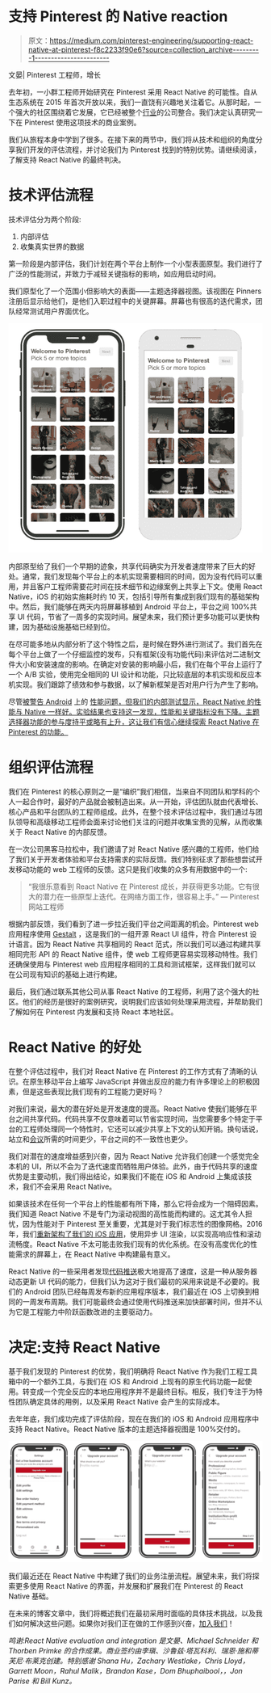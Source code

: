 # 支持 Pinterest 的 Native reaction

> 原文：<https://medium.com/pinterest-engineering/supporting-react-native-at-pinterest-f8c2233f90e6?source=collection_archive---------1----------------------->

文晏| Pinterest 工程师，增长

去年初，一小群工程师开始研究在 Pinterest 采用 React Native 的可能性。自从生态系统在 2015 年首次开放以来，我们一直饶有兴趣地关注着它。从那时起，一个强大的社区围绕着它发展，它已经被整个[行业](https://facebook.github.io/react-native/showcase.html)的公司整合。我们决定认真研究一下在 Pinterest 使用这项技术的商业案例。

我们从旅程本身中学到了很多。在接下来的两节中，我们将从技术和组织的角度分享我们开发的评估流程，并讨论我们为 Pinterest 找到的特别优势。请继续阅读，了解支持 React Native 的最终判决。

# **技术评估流程**

技术评估分为两个阶段:

1.  内部评估
2.  收集真实世界的数据

第一阶段是内部评估，我们计划在两个平台上制作一个小型表面原型。我们进行了广泛的性能测试，并致力于减轻关键指标的影响，如应用启动时间。

我们原型化了一个范围小但影响大的表面——主题选择器视图。该视图在 Pinners 注册后显示给他们，是他们入职过程中的关键屏幕。屏幕也有很高的迭代需求，团队经常测试用户界面优化。

![](img/8a6af761f6b5a6c1e2b7844fcf3a1b5a.png)

内部原型给了我们一个早期的迹象，共享代码确实为开发者速度带来了巨大的好处。通常，我们发现每个平台上的本机实现需要相同的时间，因为没有代码可以重用，并且客户工程师需要花时间在技术细节和边缘案例上共享上下文。使用 React Native，iOS 的初始实施耗时约 10 天，包括引导所有集成到我们现有的基础架构中。然后，我们能够在两天内将屏幕移植到 Android 平台上，平台之间 100%共享 UI 代码，节省了一周多的实现时间。展望未来，我们预计更多功能可以更快构建，因为基础设施基础已经到位。

在尽可能多地从内部分析了这个特性之后，是时候在野外进行测试了。我们首先在每个平台上做了一个仔细监控的发布，只有框架(没有功能代码)来评估对二进制文件大小和安装速度的影响。在确定对安装的影响最小后，我们在每个平台上运行了一个 A/B 实验，使用完全相同的 UI 设计和功能，只比较底层的本机实现和反应本机实现。我们跟踪了绩效和参与数据，以了解新框架是否对用户行为产生了影响。

尽管[被警告 Android](https://news.ycombinator.com/item?id=13568381) 上的 [性能问题，但我们的内部测试显示，React Native 的性能与 Native 一样好。实验结果也支持这一发现，性能和关键指标没有下降。主题选择器功能的参与度持平或略有上升，这让我们有信心继续探索 React Native 在 Pinterest 的功能。](https://blog.discordapp.com/using-react-native-one-year-later-91fd5e949933)

# **组织评估流程**

我们在 Pinterest 的核心原则之一是“编织”我们相信，当来自不同团队和学科的个人一起合作时，最好的产品就会被制造出来。从一开始，评估团队就由代表增长、核心产品和平台团队的工程师组成。此外，在整个技术评估过程中，我们通过与团队领导和高级移动工程师会面来讨论他们关注的问题并收集宝贵的见解，从而收集关于 React Native 的内部反馈。

在一次公司黑客马拉松中，我们邀请了对 React Native 感兴趣的工程师，他们给了我们关于开发者体验和平台支持需求的实际反馈。我们特别征求了那些想尝试开发移动功能的 web 工程师的反馈。这只是我们收集的众多有用数据中的一个:

> “我很乐意看到 React Native 在 Pinterest 成长，并获得更多功能。它有很大的潜力在一些原型上迭代。在网络方面工作，很容易上手。” — Pinterest 网站工程师

根据内部反馈，我们看到了进一步拉近我们平台之间距离的机会。Pinterest web 应用程序使用 [Gestalt](https://github.com/pinterest/gestalt) ，这是我们的一组开源 React UI 组件，符合 Pinterest 设计语言。因为 React Native 共享相同的 React 范式，所以我们可以通过构建共享相同完形 API 的 React Native 组件，使 web 工程师更容易实现移动特性。我们还确保使用与 Pinterest web 应用程序相同的工具和测试框架，这样我们就可以在公司现有知识的基础上进行构建。

最后，我们通过联系其他公司从事 React Native 的工程师，利用了这个强大的社区。他们的经历是很好的案例研究，说明我们应该如何处理采用流程，并帮助我们了解如何在 Pinterest 内发展和支持 React 本地社区。

# **React Native 的好处**

在整个评估过程中，我们对 React Native 在 Pinterest 的工作方式有了清晰的认识。在原生移动平台上编写 JavaScript 并做出反应的能力有许多理论上的积极因素，但是这些表现比我们现有的工程能力更好吗？

对我们来说，最大的潜在好处是开发速度的提高。React Native 使我们能够在平台之间共享代码。代码共享不仅意味着可以节省实现时间，当您需要多个特定于平台的工程师处理同一个特性时，它还可以减少共享上下文的认知开销。换句话说，站立和[会议](/@Pinterest_Engineering/three-day-no-meeting-schedule-for-engineers-fca9f857a567)所需的时间更少，平台之间的不一致性也更少。

我们对潜在的速度增益感到兴奋，因为 React Native 允许我们创建一个感觉完全本机的 UI，所以不会为了迭代速度而牺牲用户体验。此外，由于代码共享的速度优势是主要动机，我们得出结论，如果我们不能在 iOS 和 Android 上集成该技术，我们不会采用 React Native。

如果该技术在任何一个平台上的性能都有所下降，那么它将会成为一个阻碍因素。我们知道 React Native 不是专门为滚动视图的高性能而构建的。这尤其令人担忧，因为性能对于 Pinterest 至关重要，尤其是对于我们标志性的图像网格。2016 年，我们[重新架构了我们的 iOS 应用](/@Pinterest_Engineering/re-architecting-pinterest-039-s-ios-app-e0a2d34a6ac2)，使用异步 UI 渲染，以实现高响应性和滚动流畅度。React Native 不太可能击败我们现有的优化系统。在没有高度优化的性能需求的屏幕上，在 React Native 中构建最有意义。

React Native 的一些采用者发现[代码推送](https://github.com/Microsoft/react-native-code-push)极大地提高了速度，这是一种从服务器动态更新 UI 代码的能力，但我们认为这对于我们最初的采用来说是不必要的。我们的 Android 团队已经每周发布新的应用程序版本，我们最近在 iOS 上切换到相同的一周发布周期。我们可能最终会通过使用代码推送来加快部署时间，但并不认为它是工程能力中阶跃函数改进的主要驱动力。

# **决定:支持 React Native**

基于我们发现的 Pinterest 的优势，我们明确将 React Native 作为我们工程工具箱中的一个额外工具，与我们在 iOS 和 Android 上现有的原生代码功能一起使用。转变成一个完全反应的本地应用程序并不是最终目标。相反，我们专注于为特性团队确定具体的用例，以及采用 React Native 会产生的实际成本。

去年年底，我们成功完成了评估阶段，现在在我们的 iOS 和 Android 应用程序中支持 React Native。React Native 版本的主题选择器视图是 100%交付的。

![](img/0a67665b7385e9a6ba6921afa282c567.png)

我们最近还在 React Native 中构建了我们的业务注册流程。展望未来，我们将探索更多使用 React Native 的界面，并发展和扩展我们在 Pinterest 的 React Native 基础。

在未来的博客文章中，我们将概述我们在最初采用时面临的具体技术挑战，以及我们如何解决这些问题。如果你对我们正在做的工作感到兴奋，[加入我们](https://careers.pinterest.com/careers/engineering)！

*鸣谢:React Native evaluation and integration 是文晏、Michael Schneider 和 Thorben Primke 的合作成果。商业签约由李瑱、沙鲁兹·塔瓦科利、瑞恩·施和蒂芙尼·布莱克创建。特别感谢 Shana Hu，Zachary Westlake，Chris Lloyd，Garrett Moon，Rahul Malik，Brandon Kase，Dom Bhuphaibool，，Jon Parise 和 Bill Kunz。*